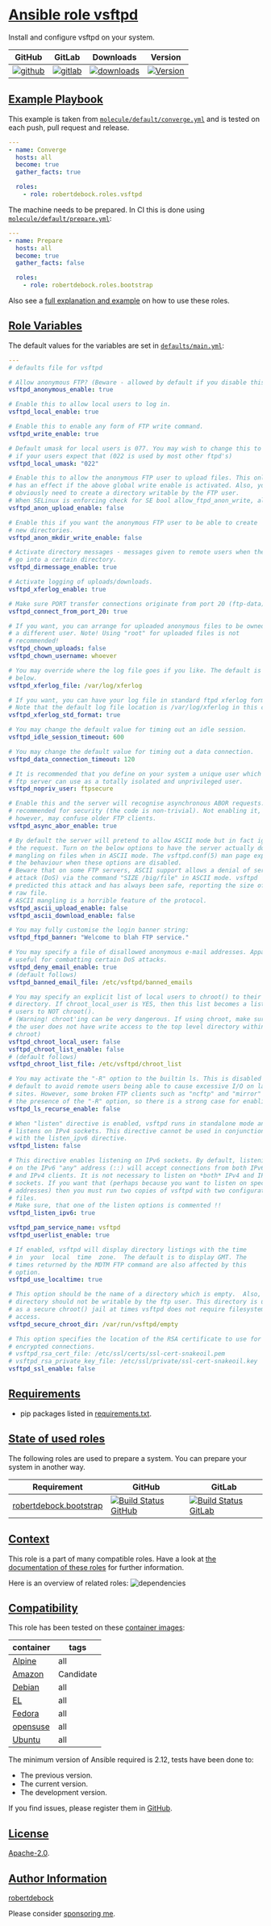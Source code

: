 # [Ansible role vsftpd](#vsftpd)

Install and configure vsftpd on your system.

|GitHub|GitLab|Downloads|Version|
|------|------|---------|-------|
|[![github](https://github.com/robertdebock/ansible-role-vsftpd/workflows/Ansible%20Molecule/badge.svg)](https://github.com/robertdebock/ansible-role-vsftpd/actions)|[![gitlab](https://gitlab.com/robertdebock-iac/ansible-role-vsftpd/badges/master/pipeline.svg)](https://gitlab.com/robertdebock-iac/ansible-role-vsftpd)|[![downloads](https://img.shields.io/ansible/role/d/robertdebock/vsftpd)](https://galaxy.ansible.com/robertdebock/vsftpd)|[![Version](https://img.shields.io/github/release/robertdebock/ansible-role-vsftpd.svg)](https://github.com/robertdebock/ansible-role-vsftpd/releases/)|

## [Example Playbook](#example-playbook)

This example is taken from [`molecule/default/converge.yml`](https://github.com/robertdebock/ansible-role-vsftpd/blob/master/molecule/default/converge.yml) and is tested on each push, pull request and release.

```yaml
---
- name: Converge
  hosts: all
  become: true
  gather_facts: true

  roles:
    - role: robertdebock.roles.vsftpd
```

The machine needs to be prepared. In CI this is done using [`molecule/default/prepare.yml`](https://github.com/robertdebock/ansible-role-vsftpd/blob/master/molecule/default/prepare.yml):

```yaml
---
- name: Prepare
  hosts: all
  become: true
  gather_facts: false

  roles:
    - role: robertdebock.roles.bootstrap
```

Also see a [full explanation and example](https://robertdebock.nl/how-to-use-these-roles.html) on how to use these roles.

## [Role Variables](#role-variables)

The default values for the variables are set in [`defaults/main.yml`](https://github.com/robertdebock/ansible-role-vsftpd/blob/master/defaults/main.yml):

```yaml
---
# defaults file for vsftpd

# Allow anonymous FTP? (Beware - allowed by default if you disable this).
vsftpd_anonymous_enable: true

# Enable this to allow local users to log in.
vsftpd_local_enable: true

# Enable this to enable any form of FTP write command.
vsftpd_write_enable: true

# Default umask for local users is 077. You may wish to change this to 022,
# if your users expect that (022 is used by most other ftpd's)
vsftpd_local_umask: "022"

# Enable this to allow the anonymous FTP user to upload files. This only
# has an effect if the above global write enable is activated. Also, you will
# obviously need to create a directory writable by the FTP user.
# When SELinux is enforcing check for SE bool allow_ftpd_anon_write, allow_ftpd_full_access
vsftpd_anon_upload_enable: false

# Enable this if you want the anonymous FTP user to be able to create
# new directories.
vsftpd_anon_mkdir_write_enable: false

# Activate directory messages - messages given to remote users when they
# go into a certain directory.
vsftpd_dirmessage_enable: true

# Activate logging of uploads/downloads.
vsftpd_xferlog_enable: true

# Make sure PORT transfer connections originate from port 20 (ftp-data).
vsftpd_connect_from_port_20: true

# If you want, you can arrange for uploaded anonymous files to be owned by
# a different user. Note! Using "root" for uploaded files is not
# recommended!
vsftpd_chown_uploads: false
vsftpd_chown_username: whoever

# You may override where the log file goes if you like. The default is shown
# below.
vsftpd_xferlog_file: /var/log/xferlog

# If you want, you can have your log file in standard ftpd xferlog format.
# Note that the default log file location is /var/log/xferlog in this case.
vsftpd_xferlog_std_format: true

# You may change the default value for timing out an idle session.
vsftpd_idle_session_timeout: 600

# You may change the default value for timing out a data connection.
vsftpd_data_connection_timeout: 120

# It is recommended that you define on your system a unique user which the
# ftp server can use as a totally isolated and unprivileged user.
vsftpd_nopriv_user: ftpsecure

# Enable this and the server will recognise asynchronous ABOR requests. Not
# recommended for security (the code is non-trivial). Not enabling it,
# however, may confuse older FTP clients.
vsftpd_async_abor_enable: true

# By default the server will pretend to allow ASCII mode but in fact ignore
# the request. Turn on the below options to have the server actually do ASCII
# mangling on files when in ASCII mode. The vsftpd.conf(5) man page explains
# the behaviour when these options are disabled.
# Beware that on some FTP servers, ASCII support allows a denial of service
# attack (DoS) via the command "SIZE /big/file" in ASCII mode. vsftpd
# predicted this attack and has always been safe, reporting the size of the
# raw file.
# ASCII mangling is a horrible feature of the protocol.
vsftpd_ascii_upload_enable: false
vsftpd_ascii_download_enable: false

# You may fully customise the login banner string:
vsftpd_ftpd_banner: "Welcome to blah FTP service."

# You may specify a file of disallowed anonymous e-mail addresses. Apparently
# useful for combatting certain DoS attacks.
vsftpd_deny_email_enable: true
# (default follows)
vsftpd_banned_email_file: /etc/vsftpd/banned_emails

# You may specify an explicit list of local users to chroot() to their home
# directory. If chroot_local_user is YES, then this list becomes a list of
# users to NOT chroot().
# (Warning! chroot'ing can be very dangerous. If using chroot, make sure that
# the user does not have write access to the top level directory within the
# chroot)
vsftpd_chroot_local_user: false
vsftpd_chroot_list_enable: false
# (default follows)
vsftpd_chroot_list_file: /etc/vsftpd/chroot_list

# You may activate the "-R" option to the builtin ls. This is disabled by
# default to avoid remote users being able to cause excessive I/O on large
# sites. However, some broken FTP clients such as "ncftp" and "mirror" assume
# the presence of the "-R" option, so there is a strong case for enabling it.
vsftpd_ls_recurse_enable: false

# When "listen" directive is enabled, vsftpd runs in standalone mode and
# listens on IPv4 sockets. This directive cannot be used in conjunction
# with the listen_ipv6 directive.
vsftpd_listen: false

# This directive enables listening on IPv6 sockets. By default, listening
# on the IPv6 "any" address (::) will accept connections from both IPv6
# and IPv4 clients. It is not necessary to listen on *both* IPv4 and IPv6
# sockets. If you want that (perhaps because you want to listen on specific
# addresses) then you must run two copies of vsftpd with two configuration
# files.
# Make sure, that one of the listen options is commented !!
vsftpd_listen_ipv6: true

vsftpd_pam_service_name: vsftpd
vsftpd_userlist_enable: true

# If enabled, vsftpd will display directory listings with the time
# in  your  local  time  zone.  The default is to display GMT. The
# times returned by the MDTM FTP command are also affected by this
# option.
vsftpd_use_localtime: true

# This option should be the name of a directory which is empty.  Also, the
# directory should not be writable by the ftp user. This directory is used
# as a secure chroot() jail at times vsftpd does not require filesystem
# access.
vsftpd_secure_chroot_dir: /var/run/vsftpd/empty

# This option specifies the location of the RSA certificate to use for SSL
# encrypted connections.
# vsftpd_rsa_cert_file: /etc/ssl/certs/ssl-cert-snakeoil.pem
# vsftpd_rsa_private_key_file: /etc/ssl/private/ssl-cert-snakeoil.key
vsftpd_ssl_enable: false
```

## [Requirements](#requirements)

- pip packages listed in [requirements.txt](https://github.com/robertdebock/ansible-role-vsftpd/blob/master/requirements.txt).

## [State of used roles](#state-of-used-roles)

The following roles are used to prepare a system. You can prepare your system in another way.

| Requirement | GitHub | GitLab |
|-------------|--------|--------|
|[robertdebock.bootstrap](https://galaxy.ansible.com/robertdebock/bootstrap)|[![Build Status GitHub](https://github.com/robertdebock/ansible-role-bootstrap/workflows/Ansible%20Molecule/badge.svg)](https://github.com/robertdebock/ansible-role-bootstrap/actions)|[![Build Status GitLab](https://gitlab.com/robertdebock-iac/ansible-role-bootstrap/badges/master/pipeline.svg)](https://gitlab.com/robertdebock-iac/ansible-role-bootstrap)|

## [Context](#context)

This role is a part of many compatible roles. Have a look at [the documentation of these roles](https://robertdebock.nl/) for further information.

Here is an overview of related roles:
![dependencies](https://raw.githubusercontent.com/robertdebock/ansible-role-vsftpd/png/requirements.png "Dependencies")

## [Compatibility](#compatibility)

This role has been tested on these [container images](https://hub.docker.com/u/robertdebock):

|container|tags|
|---------|----|
|[Alpine](https://hub.docker.com/r/robertdebock/alpine)|all|
|[Amazon](https://hub.docker.com/r/robertdebock/amazonlinux)|Candidate|
|[Debian](https://hub.docker.com/r/robertdebock/debian)|all|
|[EL](https://hub.docker.com/r/robertdebock/enterpriselinux)|all|
|[Fedora](https://hub.docker.com/r/robertdebock/fedora)|all|
|[opensuse](https://hub.docker.com/r/robertdebock/opensuse)|all|
|[Ubuntu](https://hub.docker.com/r/robertdebock/ubuntu)|all|

The minimum version of Ansible required is 2.12, tests have been done to:

- The previous version.
- The current version.
- The development version.

If you find issues, please register them in [GitHub](https://github.com/robertdebock/ansible-role-vsftpd/issues).

## [License](#license)

[Apache-2.0](https://github.com/robertdebock/ansible-role-vsftpd/blob/master/LICENSE).

## [Author Information](#author-information)

[robertdebock](https://robertdebock.nl/)

Please consider [sponsoring me](https://github.com/sponsors/robertdebock).
